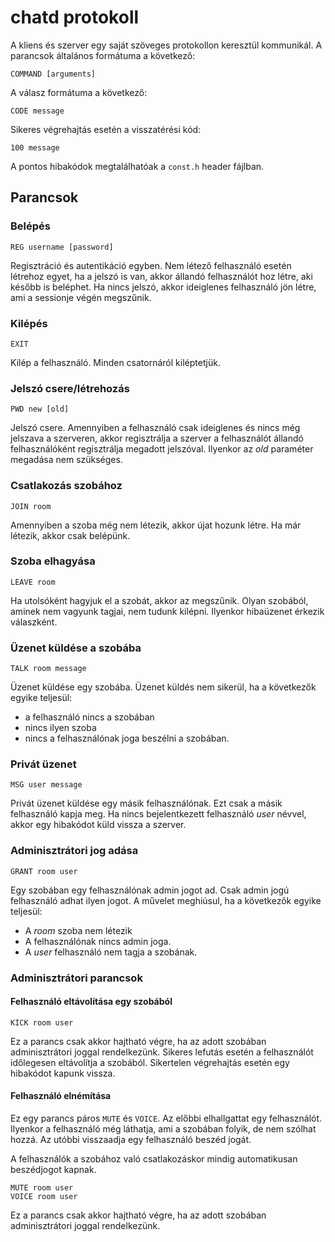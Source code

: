 # chatd protokoll

A kliens és szerver egy saját szöveges protokollon keresztül kommunikál. A
parancsok általános formátuma a következő:

    COMMAND [arguments]

A válasz formátuma a következő:

    CODE message

Sikeres végrehajtás esetén a visszatérési kód:

    100 message

A pontos hibakódok megtalálhatóak a `const.h` header fájlban.

## Parancsok

### Belépés

    REG username [password]

Regisztráció és autentikáció egyben. Nem létező felhasználó esetén létrehoz
egyet, ha a jelszó is van, akkor állandó felhasználót hoz létre, aki később
is beléphet. Ha nincs jelszó, akkor ideiglenes felhasználó jön létre, ami a
sessionje végén megszűnik.

### Kilépés

    EXIT

Kilép a felhasználó. Minden csatornáról kiléptetjük.

### Jelszó csere/létrehozás

    PWD new [old]

Jelszó csere. Amennyiben a felhasználó csak ideiglenes és nincs még jelszava a
szerveren, akkor regisztrálja a szerver a felhasználót állandó felhasználóként
regisztrálja megadott jelszóval.  Ilyenkor az _old_ paraméter megadása nem
szükséges.

### Csatlakozás szobához

    JOIN room

Amennyiben a szoba még nem létezik, akkor újat hozunk létre. Ha már létezik,
akkor csak belépünk.

### Szoba elhagyása

    LEAVE room

Ha utolsóként hagyjuk el a szobát, akkor az megszűnik. Olyan szobából, aminek
nem vagyunk tagjai, nem tudunk kilépni. Ilyenkor hibaüzenet érkezik válaszként.

### Üzenet küldése a szobába

    TALK room message

Üzenet küldése egy szobába. Üzenet küldés nem sikerül, ha a következők egyike
teljesül:

* a felhasználó nincs a szobában
* nincs ilyen szoba
* nincs a felhasználónak joga beszélni a szobában.

### Privát üzenet

    MSG user message

Privát üzenet küldése egy másik felhasználónak. Ezt csak a másik felhasználó
kapja meg. Ha nincs bejelentkezett felhasználó _user_ névvel, akkor egy
hibakódot küld vissza a szerver.

### Adminisztrátori jog adása

    GRANT room user

Egy szobában egy felhasználónak admin jogot ad. Csak admin jogú felhasználó
adhat ilyen jogot. A művelet meghiúsul, ha a következők egyike teljesül:

* A _room_ szoba nem létezik
* A felhasználónak nincs admin joga.
* A _user_ felhasználó nem tagja a szobának.

### Adminisztrátori parancsok

#### Felhasználó eltávolítása egy szobából

    KICK room user

Ez a parancs csak akkor hajtható végre, ha az adott szobában adminisztrátori
joggal rendelkezünk. Sikeres lefutás esetén a felhasználót időlegesen
eltávolítja a szobából. Sikertelen végrehajtás esetén egy hibakódot kapunk
vissza.

#### Felhasználó elnémítása

Ez egy parancs páros `MUTE` és `VOICE`. Az előbbi elhallgattat egy felhasználót.
Ilyenkor a felhasználó még láthatja, ami a szobában folyik, de nem szólhat
hozzá. Az utóbbi visszaadja egy felhasználó beszéd jogát.

A felhasználók a szobához való csatlakozáskor mindig automatikusan beszédjogot
kapnak.

    MUTE room user
    VOICE room user

Ez a parancs csak akkor hajtható végre, ha az adott szobában adminisztrátori
joggal rendelkezünk.

